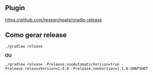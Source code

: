 ## Plugin 
https://github.com/researchgate/gradle-release

## Como gerar release
```
./gradlew release  
```
**OU**
```
./gradlew release -Prelease.useAutomaticVersion=true -Prelease.releaseVersion=1.0.0 -Prelease.newVersion=1.1.0-SNAPSHOT
```
